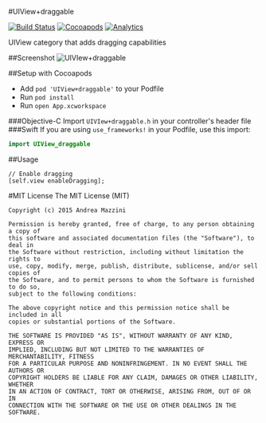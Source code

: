 #UIView+draggable

[![Build Status](https://travis-ci.org/andreamazz/UIView-draggable.png)](https://travis-ci.org/andreamazz/UIView-draggable)
[![Cocoapods](https://cocoapod-badges.herokuapp.com/v/UIView+draggable/badge.png)](http://cocoapods.org/?q=summary%3Auiview%20name%3Adraggable%2A)
[![Analytics](https://ga-beacon.appspot.com/UA-42282237-8/UIView-draggable/README)](https://github.com/igrigorik/ga-beacon)

UIView category that adds dragging capabilities

##Screenshot
![UIVIew+draggable](https://raw.githubusercontent.com/andreamazz/UIView-draggable/master/screenshot.gif)

##Setup with Cocoapods
* Add ```pod 'UIView+draggable'``` to your Podfile
* Run ```pod install```
* Run ```open App.xcworkspace```

###Objective-C
Import ```UIVIew+draggable.h``` in your controller's header file
###Swift
If you are using `use_frameworks!` in your Podfile, use this import:
```swift
import UIView_draggable
```

##Usage
```objc
// Enable dragging
[self.view enableDragging];
```

#MIT License
	The MIT License (MIT)

	Copyright (c) 2015 Andrea Mazzini

	Permission is hereby granted, free of charge, to any person obtaining a copy of
	this software and associated documentation files (the "Software"), to deal in
	the Software without restriction, including without limitation the rights to
	use, copy, modify, merge, publish, distribute, sublicense, and/or sell copies of
	the Software, and to permit persons to whom the Software is furnished to do so,
	subject to the following conditions:

	The above copyright notice and this permission notice shall be included in all
	copies or substantial portions of the Software.

	THE SOFTWARE IS PROVIDED "AS IS", WITHOUT WARRANTY OF ANY KIND, EXPRESS OR
	IMPLIED, INCLUDING BUT NOT LIMITED TO THE WARRANTIES OF MERCHANTABILITY, FITNESS
	FOR A PARTICULAR PURPOSE AND NONINFRINGEMENT. IN NO EVENT SHALL THE AUTHORS OR
	COPYRIGHT HOLDERS BE LIABLE FOR ANY CLAIM, DAMAGES OR OTHER LIABILITY, WHETHER
	IN AN ACTION OF CONTRACT, TORT OR OTHERWISE, ARISING FROM, OUT OF OR IN
	CONNECTION WITH THE SOFTWARE OR THE USE OR OTHER DEALINGS IN THE SOFTWARE.

